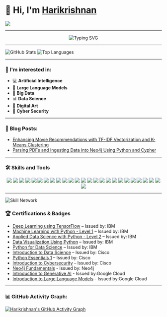 # 👋 Hi, I'm [Harikrishnan](https://github.com/HarikrishnanK9/)

<a href="https://hits.seeyoufarm.com">
  <img src="https://hits.seeyoufarm.com/api/count/incr/badge.svg?url=https%3A%2F%2Fgithub.com%2FHarikrishnanK9%2FHarikrishnanK9&count_bg=%2379C83D&title_bg=%23555555&icon=&icon_color=%23E7E7E7&title=hits&edge_flat=false"/>
</a>

---

<div align="center">
  <img src="https://readme-typing-svg.herokuapp.com?font=Fira+Code&pause=1000&color=F70000&center=true&vCenter=true&width=435&lines=Welcome+to+my+GitHub+Profile!;Enjoy+your+stay!+%F0%9F%98%8E" alt="Typing SVG" />
</div>

---



![GitHub Stats](https://github-readme-stats.vercel.app/api?username=HarikrishnanK9&show_icons=true&theme=radical)
![Top Languages](https://github-readme-stats.vercel.app/api/top-langs/?username=HarikrishnanK9&layout=compact&theme=radical)

---

### 👀 I'm interested in:
- 💻 **Artificial Intelligence**
- 🤖 **Large Language Models**
- 🧠 **Big Data**
- 📊 **Data Science**
- 🎨 **Digital Art**
- 🔐 **Cyber Security**

---

### 📘 Blog Posts:
<!-- BLOG-POST-LIST:START -->
- [Enhancing Movie Recommendations with TF-IDF Vectorization and K-Means Clustering](https://medium.com/@harikrishnank497/enhancing-movie-recommendations-with-tf-idf-vectorization-and-k-means-clustering-183f19a4e4f3)
- [Parsing PDFs and Ingesting Data into Neo4j Using Python and Cypher](https://medium.com/@harikrishnank497/parsing-pdfs-and-ingesting-data-into-neo4j-using-python-4e0103144903)
<!-- BLOG-POST-LIST:END -->


---

### 🛠 Skills and Tools
<div align="center">
  <img src="https://img.shields.io/badge/Python-3776AB?style=for-the-badge&logo=python&logoColor=white">
  <img src="https://img.shields.io/badge/AI/ML-FF6F00?style=for-the-badge&logo=tensorflow&logoColor=white">
  <img src="https://img.shields.io/badge/LangChain-008000?style=for-the-badge&logo=langchain&logoColor=white">
  <img src="https://img.shields.io/badge/LLamaIndex-008080?style=for-the-badge&logo=llamaindex&logoColor=white">
  <img src="https://img.shields.io/badge/PyTorch-EE4C2C?style=for-the-badge&logo=pytorch&logoColor=white">
  <img src="https://img.shields.io/badge/TensorFlow-FF6F00?style=for-the-badge&logo=tensorflow&logoColor=white">
  <img src="https://img.shields.io/badge/Keras-D00000?style=for-the-badge&logo=keras&logoColor=white">
  <img src="https://img.shields.io/badge/spaCy-09A3D5?style=for-the-badge&logo=spacy&logoColor=white">
  <img src="https://img.shields.io/badge/OCR_Tools-9B59B6?style=for-the-badge&logo=ocr&logoColor=white">
  <img src="https://img.shields.io/badge/OpenCV-5C3EE8?style=for-the-badge&logo=opencv&logoColor=white">
  <img src="https://img.shields.io/badge/YOLO-FF6347?style=for-the-badge&logo=yolo&logoColor=white">
  <img src="https://img.shields.io/badge/Detectron2-003F87?style=for-the-badge&logo=detectron2&logoColor=white">
  <img src="https://img.shields.io/badge/Apache_Spark-E25A1C?style=for-the-badge&logo=apachespark&logoColor=white">
  <img src="https://img.shields.io/badge/Hadoop-66CCFF?style=for-the-badge&logo=apachehadoop&logoColor=white">
  <img src="https://img.shields.io/badge/Pig-FFB612?style=for-the-badge&logo=pig&logoColor=white">
  <img src="https://img.shields.io/badge/Sqoop-4CAF50?style=for-the-badge&logo=sqoop&logoColor=white">
  <img src="https://img.shields.io/badge/PostgreSQL-336791?style=for-the-badge&logo=postgresql&logoColor=white">
  <img src="https://img.shields.io/badge/MySQL-4479A1?style=for-the-badge&logo=mysql&logoColor=white">
  <img src="https://img.shields.io/badge/SQL-007396?style=for-the-badge&logo=sql&logoColor=white">
  <img src="https://img.shields.io/badge/Neo4j-008CC1?style=for-the-badge&logo=neo4j&logoColor=white">
<!--   <img src="https://img.shields.io/badge/Redis-DC382D?style=for-the-badge&logo=redis&logoColor=white">
  <img src="https://img.shields.io/badge/Faiss-000000?style=for-the-badge&logo=faiss&logoColor=white"> -->
  <img src="https://img.shields.io/badge/Chroma-FF69B4?style=for-the-badge&logo=chroma&logoColor=white">
  <img src="https://img.shields.io/badge/Qdrant-FF4500?style=for-the-badge&logo=qdrant&logoColor=white">
<!--   <img src="https://img.shields.io/badge/Metaflow-00BFFF?style=for-the-badge&logo=metaflow&logoColor=white">
  <img src="https://img.shields.io/badge/Airflow-017CEE?style=for-the-badge&logo=apacheairflow&logoColor=white"> -->
  <img src="https://img.shields.io/badge/MLflow-0194E5?style=for-the-badge&logo=mlflow&logoColor=white">
  <img src="https://img.shields.io/badge/Hugging_Face-FFC107?style=for-the-badge&logo=huggingface&logoColor=white">
  <img src="https://img.shields.io/badge/OpenAI-412991?style=for-the-badge&logo=openai&logoColor=white">
  <img src="https://img.shields.io/badge/Gemini-DAA520?style=for-the-badge&logo=gemini&logoColor=white">
</div>

---
![Skill Network](./3d_network1.gif)




### 🏆 Certifications & Badges
- [Deep Learning using TensorFlow](https://www.credly.com/badges/c5ffa435-a288-470e-8de9-0b401a557401/public_url) – Issued by: IBM
- [Machine Learning with Python - Level 1](https://www.credly.com/badges/e6695394-c86d-428c-a337-9a663dff18b0/public_url) – Issued by: IBM
- [Applied Data Science with Python - Level 2](https://www.credly.com/badges/b2fc5872-1cef-4b1f-93c3-ec3912455b0b/public_url) – Issued by: IBM
- [Data Visualization Using Python](https://www.credly.com/badges/612c776c-2915-4e5d-9c65-984edbde1705/public_url) – Issued by: IBM
- [Python for Data Science](https://www.credly.com/badges/c3c68470-3177-42ab-824f-3c5b6ea772d1/public_url) – Issued by: IBM
- [Introduction to Data Science](https://www.credly.com/badges/db20bce8-c6a6-4b32-a4be-4af3822378ba/public_url) – Issued by: Cisco
- [Python Essentials 1](https://www.credly.com/badges/40e5a9e3-1863-4e7d-8cac-2b767b5be08d/public_url) – Issued by: Cisco
- [Introduction to Cybersecurity](https://www.credly.com/badges/50528dd9-f6a3-4cd0-a651-d7b4dd09c289/public_url) – Issued by: Cisco
- [Neo4j Fundamentals](https://graphacademy.neo4j.com/c/05a53d47-1ce0-4561-869f-5625ced665db/) - Issued by: Neo4j
- [Introduction to Generative AI](https://www.cloudskillsboost.google/public_profiles/da255358-a9e4-4edf-9c21-3ab9a12aff7c/badges/6012229) - Issued by:Google Cloud
- [Introduction to Large Language Models](https://www.cloudskillsboost.google/public_profiles/da255358-a9e4-4edf-9c21-3ab9a12aff7c/badges/6026067) - Issued by:Google Cloud

---


### 📊 GitHub Activity Graph:
[![Harikrishnan's GitHub Activity Graph](https://github-readme-activity-graph.vercel.app/graph?username=HarikrishnanK9&theme=github)](https://github.com/HarikrishnanK9)






